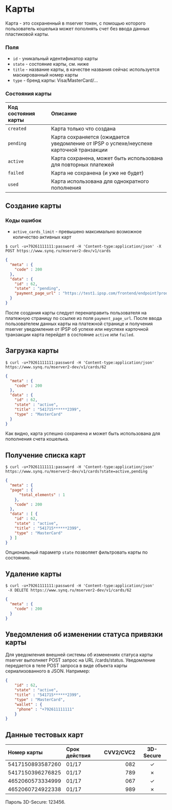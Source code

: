 # Карты

Карта - это сохраненный в mserver токен, с помощью которого пользователь кошелька может пополнять счет без ввода данных пластиковой карты.

### Поля

* `id` - уникальный идентификатор карты
* `state` - состояние карты, см. ниже
* `title` - название карты, в качестве названия сейчас используется маскированный номер карты
* `type` - бренд карты: Visa/MasterCard/...

### Состояния карты

| Код состояния карты   | Описание                                                                                     |
| :-------------------  |:---------------------------------------------------------------------------------------------|
| `created`             | Карта только что создана                                                                     |
| `pending`             | Карта сохраняется (ожидается уведомление от IPSP о успехе/неуспехе карточной транзакции      |
| `active`              | Карта сохранена, может быть использована для повторных платежей                              |
| `failed`              | Карта не сохранена (и уже не будет)                                                          |
| `used`                | Карта использована для однократного пополнения

## Создание карты

### Коды ошибок

* `active_cards_limit` - превышено максимально возможное количество активных карт

```shell
$ curl -u+79261111111:password -H 'Content-type:application/json' -X POST https://www.synq.ru/mserver2-dev/v1/cards
```

```json
{
  "meta" : {
    "code" : 200
  },
  "data" : {
    "id" : 62,
    "state" : "pending",
    "payment_page_url" : "https://test1.ipsp.com/frontend/endpoint?product_id=1721&desc=mserver2&payment_type=A&amount=1.00&currency=RUB&biller_client_id=1f95c7b9-74e5-4fd7-983d-c8d03d90347e&perspayee_expiry=0150&recur_freq=1&locale=ru&hash=cace0d7de544a25d2aa685ef12263a10655d9058"
  }
}
```

После создания карты следует перенаправить пользователя на платежную страницу по ссылке из поля `payment_page_url`. После ввода пользователем данных карты на платежной странице  и получения mserver уведомления от IPSP об успехе или неуспехе карточной транзакции карта перейдет в состояние `active` или `failed`.

## Загрузка карты

```shell
$ curl -u+79261111111:password -H 'Content-type:application/json' https://www.synq.ru/mserver2-dev/v1/cards/62
```

```json
{
  "meta" : {
    "code" : 200
  },
  "data" : {
    "id" : 62,
    "state" : "active",
    "title" : "541715******2399",
    "type" : "MasterCard"
  }
}
```

Как видно, карта успешно сохранена и может быть использована для пополнения счета кошелька.

## Получение списка карт

```shell
$ curl -u+79261111111:password -H 'Content-type:application/json' https://www.synq.ru/mserver2-dev/v1/cards?state=active,pending
```

```json
{
  "meta" : {
  "page" : {
      "total_elements" : 1
    },
    "code" : 200
  },
  "data" : [ {
    "id" : 62,
    "state" : "active",
    "title" : "541715******2399",
    "type" : "MasterCard"
  } ]
}
```

Опциональный параметр `state` позволяет фильтровать карты по состоянию.

## Удаление карты

```shell
$ сurl -u+79261111111:password -H 'Content-type:application/json' 
 -X DELETE https://www.synq.ru/mserver2-dev/v1/cards/62
```

```json
{
  "meta" : {
    "code" : 200
  }
}
```
## Уведомления об изменении статуса привязки карты

Для уведомления внешней системы об изменениях статуса карты mserver выполняет POST запрос на URL /cards/status. Уведомление передается в теле POST запроса в виде объекта карты сериализованного в JSON. Например:

```json
{
    "id" : 62,
    "state" : "active",
    "title" : "541715******2399",
    "type" : "MasterCard",
    "wallet" : {
     "phone" : "+792611111111"
    }
}
```

## Данные тестовых карт

| Номер карты      | Срок действия  | CVV2/CVC2 | 3D-Secure |
| :--------------  |:-------------- |---------: |:---------:|
| 5417150893587260 | 01/17          | 082       | &#x2713;  |
| 5417150396276825 | 01/17          | 789       | &#x2717;  |  
| 4652060573334999 | 01/17          | 067       | &#x2713;  |
| 4652060724922338 | 01/17          | 989       | &#x2717;  |

Пароль 3D-Secure: 123456.